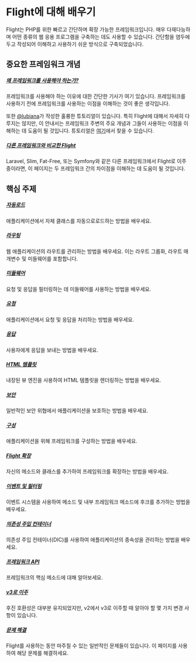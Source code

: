 # Flight에 대해 배우기

Flight는 PHP를 위한 빠르고 간단하며 확장 가능한 프레임워크입니다. 매우 다재다능하며 어떤 종류의 웹 응용 프로그램을 구축하는 데도 사용할 수 있습니다. 
간단함을 염두에 두고 작성되어 이해하고 사용하기 쉬운 방식으로 구축되었습니다.

## 중요한 프레임워크 개념

##### [왜 프레임워크를 사용해야 하는가?](/learn/why-frameworks)

프레임워크를 사용해야 하는 이유에 대한 간단한 기사가 여기 있습니다. 프레임워크를 사용하기 전에 프레임워크를 사용하는 이점을 이해하는 것이 좋은 생각입니다.

또한 [@lubiana](https://git.php.fail/lubiana)가 작성한 훌륭한 튜토리얼이 있습니다. 특히 Flight에 대해서 자세히 다루지는 않지만, 
이 안내서는 프레임워크 주변의 주요 개념과 그들이 사용하는 이점을 이해하는 데 도움이 될 것입니다. 
튜토리얼은 [여기](https://git.php.fail/lubiana/no-framework-tutorial/src/branch/master/README.md)에서 찾을 수 있습니다.

##### [다른 프레임워크와 비교한 Flight](/learn/flight-vs-another-framework)
Laravel, Slim, Fat-Free, 또는 Symfony와 같은 다른 프레임워크에서 Flight로 이주 중이라면, 이 페이지는 두 프레임워크 간의 차이점을 이해하는 데 도움이 될 것입니다.

## 핵심 주제

##### [자동로드](/learn/autoloading)

애플리케이션에서 자체 클래스를 자동으로로드하는 방법을 배우세요.

##### [라우팅](/learn/routing)

웹 애플리케이션의 라우트를 관리하는 방법을 배우세요. 이는 라우트 그룹화, 라우트 매개변수 및 미들웨어를 포함합니다.

##### [미들웨어](/learn/middleware)

요청 및 응답을 필터링하는 데 미들웨어를 사용하는 방법을 배우세요.

##### [요청](/learn/requests)

애플리케이션에서 요청 및 응답을 처리하는 방법을 배우세요.

##### [응답](/learn/responses)

사용자에게 응답을 보내는 방법을 배우세요.

##### [HTML 템플릿](/learn/templates)

내장된 뷰 엔진을 사용하여 HTML 템플릿을 렌더링하는 방법을 배우세요.

##### [보안](/learn/security)

일반적인 보안 위협에서 애플리케이션을 보호하는 방법을 배우세요.

##### [구성](/learn/configuration)

애플리케이션을 위해 프레임워크를 구성하는 방법을 배우세요.

##### [Flight 확장](/learn/extending)

자신의 메소드와 클래스를 추가하여 프레임워크를 확장하는 방법을 배우세요.

##### [이벤트 및 필터링](/learn/filtering)

이벤트 시스템을 사용하여 메소드 및 내부 프레임워크 메소드에 후크를 추가하는 방법을 배우세요.

##### [의존성 주입 컨테이너](/learn/dependency-injection-container)

의존성 주입 컨테이너(DIC)를 사용하여 애플리케이션의 종속성을 관리하는 방법을 배우세요.

##### [프레임워크 API](/learn/api)

프레임워크의 핵심 메소드에 대해 알아보세요.

##### [v3로 이주](/learn/migrating-to-v3)
후진 호환성은 대부분 유지되었지만, v2에서 v3로 이주할 때 알아야 할 몇 가지 변경 사항이 있습니다.

##### [문제 해결](/learn/troubleshooting)
Flight를 사용하는 동안 마주칠 수 있는 일반적인 문제들이 있습니다. 이 페이지를 사용하여 해당 문제를 해결하세요.